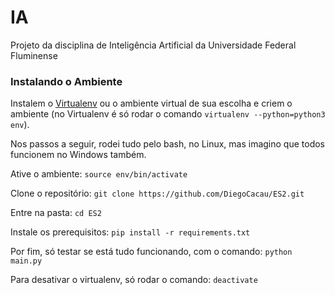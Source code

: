# IA

Projeto da disciplina de Inteligência Artificial da Universidade Federal Fluminense

### Instalando o Ambiente

Instalem o [Virtualenv](https://pythonacademy.com.br/blog/python-e-virtualenv-como-programar-em-ambientes-virtuais "Virtualenv") ou o ambiente virtual de sua escolha e criem o ambiente (no Virtualenv é só rodar o comando ```virtualenv --python=python3 env```).

Nos passos a seguir, rodei tudo pelo bash, no Linux, mas imagino que todos funcionem no Windows também.

Ative o ambiente:
```source env/bin/activate```

Clone o repositório:
```git clone https://github.com/DiegoCacau/ES2.git```

Entre na pasta:
```cd ES2```

Instale os prerequisitos:
```pip install -r requirements.txt```

Por fim, só testar se está tudo funcionando, com o comando:
```python main.py```

Para desativar o virtualenv, só rodar o comando:
```deactivate```
